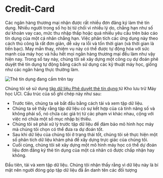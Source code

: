 # Credit-Card
<p>Các ngân hàng thương mại nhận được rất nhiều đơn đăng ký làm thẻ tín dụng. Nhiều người trong số họ bị từ chối vì nhiều lý do, chẳng hạn như số dư khoản vay cao, mức thu nhập thấp hoặc quá nhiều yêu cầu trên báo cáo tín dụng của một cá nhân chẳng hạn. Việc phân tích các ứng dụng này theo cách thủ công là rất đơn giản, dễ xảy ra lỗi và tốn thời gian (và thời gian là tiền bạc). May mắn thay, nhiệm vụ này có thể được tự động hóa với sức mạnh của máy học và hầu hết mọi ngân hàng thương mại đều làm như vậy hiện nay. Trong sổ tay này, chúng tôi sẽ xây dựng một công cụ dự đoán phê duyệt thẻ tín dụng tự động bằng cách sử dụng các kỹ thuật máy học, giống như các ngân hàng thực thường làm.<pp>
<p> <img src = "https://assets.datacamp.com/production/project_558/img/credit_card.jpg" alt = "Thẻ tín dụng đang cầm trên tay"> </p>
<p> Chúng tôi sẽ sử dụng <a href="http://archive.ics.uci.edu/ml/datasets/credit+approval"> tập dữ liệu Phê duyệt thẻ tín dụng </a> từ Kho lưu trữ Máy học UCI. Cấu trúc của sổ ghi chép này như sau: </p>
<ul>
<li> Trước tiên, chúng ta sẽ bắt đầu bằng cách tải và xem tập dữ liệu. </li>
<li> Chúng ta sẽ thấy rằng tập dữ liệu có sự kết hợp của cả tính năng số và không phải số, nó chứa các giá trị từ các phạm vi khác nhau, cộng với việc nó chứa một số mục nhập bị thiếu. </li>
<li> Chúng tôi sẽ phải xử lý trước tập dữ liệu để đảm bảo mô hình học máy mà chúng tôi chọn có thể đưa ra dự đoán tốt. </li>
<li> Sau khi dữ liệu của chúng tôi ở trạng thái tốt, chúng tôi sẽ thực hiện một số phân tích dữ liệu khám phá để xây dựng trực giác của chúng tôi. </li>
<li> Cuối cùng, chúng tôi sẽ xây dựng một mô hình máy học có thể dự đoán liệu đơn đăng ký thẻ tín dụng của một cá nhân có được chấp nhận hay không. </li>
</ul>
<p> Đầu tiên, tải và xem tập dữ liệu. Chúng tôi nhận thấy rằng vì dữ liệu này là bí mật nên người đóng góp tập dữ liệu đã ẩn danh tên các đối tượng </p> 
